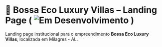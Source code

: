 # 🌴 Bossa Eco Luxury Villas – Landing Page ( ![Em Desenvolvimento](https://img.shields.io/badge/status-em%20desenvolvimento-yellow) )

Landing page institucional para o empreendimento **Bossa Eco Luxury Villas**, localizada em Milagres - AL.
